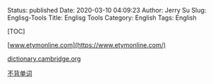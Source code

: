 Status: published
Date: 2020-03-10 04:09:23
Author: Jerry Su
Slug: Englisg-Tools
Title: Englisg Tools
Category: English 
Tags: English

[TOC]

[www.etymonline.com](https://www.etymonline.com/)

[dictionary.cambridge.org](https://dictionary.cambridge.org/)

[不背单词](https://bbdc.cn/)